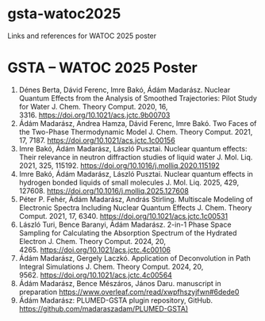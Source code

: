 # gsta-watoc2025
Links and references for WATOC 2025 poster
# GSTA – WATOC 2025 Poster

1. Dénes Berta, Dávid Ferenc, Imre Bakó, Ádám Madarász. Nuclear Quantum Effects from the Analysis of Smoothed Trajectories: Pilot Study for Water J. Chem. Theory Comput. 2020, 16, 3316. https://doi.org/10.1021/acs.jctc.9b00703
2. Ádám Madarász, Andrea Hamza, Dávid Ferenc, Imre Bakó. Two Faces of the Two-Phase Thermodynamic Model J. Chem. Theory Comput. 2021, 17, 7187. https://doi.org/10.1021/acs.jctc.1c00156
3. Imre Bakó, Ádám Madarász, László Pusztai. Nuclear quantum effects: Their relevance in neutron diffraction studies of liquid water J. Mol. Liq. 2021, 325, 115192. https://doi.org/10.1016/j.molliq.2020.115192
4. Imre Bakó, Ádám Madarász, László Pusztai. Nuclear quantum effects in hydrogen bonded liquids of small molecules J. Mol. Liq. 2025, 429, 127608. https://doi.org/10.1016/j.molliq.2025.127608
5. Péter P. Fehér, Ádám Madarász, András Stirling. Multiscale Modeling of Electronic Spectra Including Nuclear Quantum Effects J. Chem. Theory Comput. 2021, 17, 6340. https://doi.org/10.1021/acs.jctc.1c00531
6. László Turi, Bence Baranyi, Ádám Madarász. 2-in-1 Phase Space Sampling for Calculating the Absorption Spectrum of the Hydrated Electron J. Chem. Theory Comput. 2024, 20, 4265. https://doi.org/10.1021/acs.jctc.4c00106
7. Ádám Madarász, Gergely Laczkó. Application of Deconvolution in Path Integral Simulations J. Chem. Theory Comput. 2024, 20, 9562. https://doi.org/10.1021/acs.jctc.4c00564
8. Ádám Madarász, Bence Mészáros, János Daru. manuscript in preparation https://www.overleaf.com/read/xwpfhszyjfwn#6dede0
9. Ádám Madarász: PLUMED-GSTA plugin repository, GitHub. [https://github.com/madaraszadam/PLUMED-GSTA)](https://github.com/madaraszadam/PLUMED-GSTA)
